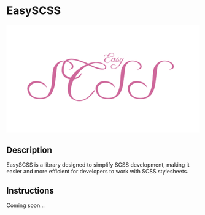 # EasySCSS

![EasySCSS Logo](logo.png)

## Description

EasySCSS is a library designed to simplify SCSS development, making it easier and more efficient for developers to work with SCSS stylesheets.

## Instructions

Coming soon...
